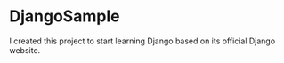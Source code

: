 # DjangoSample
I created this project to start learning Django based on its official Django website.
